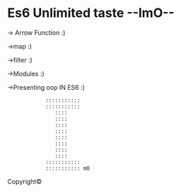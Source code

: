 # Es6 Unlimited taste --ImO-- 
<!-- Black Wolf Rise Again -->


-> Arrow Function :) 

->map :)

->filter :)

->Modules :) 

->Presenting oop IN ES6  :) 




				:::::::::::
				:::::::::::
				   ::::
				   ::::
				   ::::
				   ::::
				   ::::
				   ::::
				   ::::
				   ::::
				:::::::::::
				::::::::::: mO
Copyright©